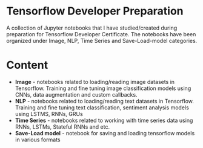 # Tensorflow Developer Preparation
A collection of Jupyter notebooks that I have studied/created during preparation for Tensorflow Developer Certificate. The notebooks have been organized under Image, NLP, Time Series and Save-Load-model categories.
# Content
- **Image** - notebooks related to loading/reading image datasets in Tensorflow. Training and fine tuning image classification models using CNNs, data augmentation and custom callbacks.
- **NLP** - notebooks related to loading/reading text datasets in Tensorflow. Training and fine tuning text classification, sentiment analysis models using LSTMS, RNNs, GRUs
- **Time Series** - notebooks related to working with time series data using RNNs, LSTMs, Stateful RNNs and etc.
- **Save-Load model** - notebook for saving and loading tensorflow models in various formats
